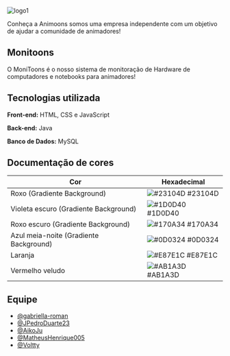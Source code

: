 ![logo1](https://github.com/AniMoons-SPTech/MoniToons/assets/89167232/ba1446d7-4927-4904-a5ef-ec6b7780fe46)

Conheça a Animoons somos uma empresa independente com um objetivo de ajudar a comunidade de animadores!

## **Monitoons**
O MoniToons é o nosso sistema de monitoração de Hardware de computadores e notebooks para animadores!


## **Tecnologias utilizada**

**Front-end:** HTML, CSS e JavaScript 

**Back-end:** Java 

**Banco de Dados:** MySQL

## **Documentação de cores**

| Cor               | Hexadecimal                                                |
| ----------------- | ---------------------------------------------------------------- |
| Roxo (Gradiente Background)      | ![#23104D](https://via.placeholder.com/10/23104D?text=+)  #23104D |
| Violeta escuro (Gradiente Background)    | ![#1D0D40](https://via.placeholder.com/10/1D0D40?text=+) #1D0D40 |
| Roxo escuro (Gradiente Background)     | ![#170A34](https://via.placeholder.com/10/170A34?text=+) #170A34 |
| Azul meia-noite (Gradiente Background)      | ![#0D0324](https://via.placeholder.com/10/0D0324?text=+) #0D0324 |
| Laranja      | ![#E87E1C](https://via.placeholder.com/10/E87E1C?text=+) #E87E1C |
| Vermelho veludo      | ![#AB1A3D](https://via.placeholder.com/10/AB1A3D?text=+) #AB1A3D |


## **Equipe**
- [@gabriella-roman](https://github.com/gabriella-roman)
- [@JPedroDuarte23](https://github.com/JPedroDuarte23)
- [@AikoJu](https://github.com/AikoJu)
- [@MatheusHenrique005](https://github.com/MatheusHenrique005)
- [@Voltty](https://github.com/Voltty) 

